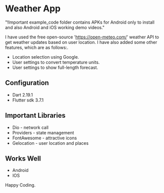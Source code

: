 # Weather App

"!Important example_code folder contains APKs for Android only to install and also Android and iOS working demo videos."

I have used the free open-source 'https://open-meteo.com/' weather API to get weather updates based on user location. I have also added some other features, which are as follows:.
* Location selection using Google.
* User settings to convert temperature units.
* User settings to show full-length forecast.

## Configuration
* Dart 2.19.1
* Flutter sdk 3.7.1

## Important Libraries
* Dio - network call
* Providers - state management
* FontAwesome - attractive icons
* Gelocation - user location and places

## Works Well 
* Android
* IOS

Happy Coding.




